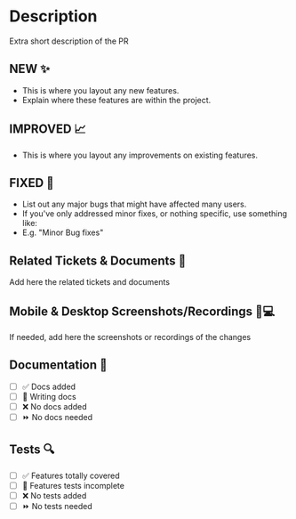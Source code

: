 # Description

Extra short description of the PR

## NEW ✨

- This is where you layout any new features.
- Explain where these features are within the project.

## IMPROVED 📈

- This is where you layout any improvements on existing features.

## FIXED 🐛

- List out any major bugs that might have affected many users.
- If you've only addressed minor fixes, or nothing specific, use something like:
- E.g. "Minor Bug fixes"

## Related Tickets & Documents 📑

Add here the related tickets and documents

## Mobile & Desktop Screenshots/Recordings 📱💻

If needed, add here the screenshots or recordings of the changes

## Documentation 📜

- [ ] ✅ Docs added
- [ ] 🚧 Writing docs
- [ ] ❌ No docs added
- [ ] ⏩ No docs needed

## Tests 🔍

- [ ] ✅ Features totally covered
- [ ] 🚧 Features tests incomplete
- [ ] ❌ No tests added
- [ ] ⏩ No tests needed
